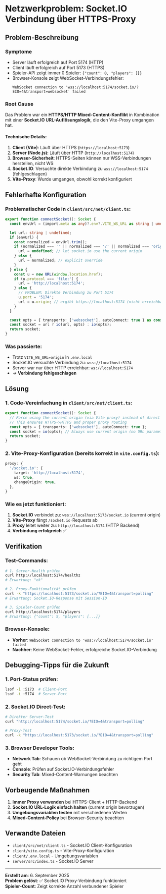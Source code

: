 # Netzwerkproblem: Socket.IO Verbindung über HTTPS-Proxy

## Problem-Beschreibung

### Symptome
- Server läuft erfolgreich auf Port 5174 (HTTP)
- Client läuft erfolgreich auf Port 5173 (HTTPS)
- Spieler-API zeigt immer 0 Spieler: `{"count": 0, "players": []}`
- Browser-Konsole zeigt WebSocket-Verbindungsfehler:
  ```
  WebSocket connection to 'wss://localhost:5174/socket.io/?EIO=4&transport=websocket' failed
  ```

### Root Cause
Das Problem war ein **HTTPS/HTTP Mixed-Content-Konflikt** in Kombination mit einer **Socket.IO URL-Auflösungslogik**, die den Vite-Proxy umgangen hat.

#### Technische Details:
1. **Client (Vite)**: Läuft über HTTPS (`https://localhost:5173`)
2. **Server (Node.js)**: Läuft über HTTP (`http://localhost:5174`)
3. **Browser-Sicherheit**: HTTPS-Seiten können nur WSS-Verbindungen herstellen, nicht WS
4. **Socket.IO**: Versuchte direkte Verbindung zu `wss://localhost:5174` (fehlgeschlagen)
5. **Vite-Proxy**: Wurde umgangen, obwohl korrekt konfiguriert

## Fehlerhafte Konfiguration

### Problematischer Code in `client/src/net/client.ts`:
```typescript
export function connectSocket(): Socket {
  const envUrl = (import.meta as any)?.env?.VITE_WS_URL as string | undefined;

  let url: string | undefined;
  if (envUrl) {
    const normalized = envUrl.trim();
    if (normalized === '' || normalized === '/' || normalized === 'origin') {
      url = undefined; // let socket.io use the current origin
    } else {
      url = normalized; // explicit override
    }
  } else {
    const u = new URL(window.location.href);
    if (u.protocol === 'file:') {
      url = 'http://localhost:5174';
    } else {
      // PROBLEM: Direkte Verbindung zu Port 5174
      u.port = '5174';
      url = u.origin; // ergibt https://localhost:5174 (nicht erreichbar)
    }
  }

  const opts = { transports: ['websocket'], autoConnect: true } as const;
  const socket = url ? io(url, opts) : io(opts);
  return socket;
}
```

### Was passierte:
- Trotz `VITE_WS_URL=origin` in `.env.local`
- Socket.IO versuchte Verbindung zu: `wss://localhost:5174`
- Server war nur über HTTP erreichbar: `ws://localhost:5174`
- → **Verbindung fehlgeschlagen**

## Lösung

### 1. Code-Vereinfachung in `client/src/net/client.ts`:
```typescript
export function connectSocket(): Socket {
  // Force using the current origin (via Vite proxy) instead of direct connection
  // This ensures HTTPS->HTTPS and proper proxy routing
  const opts = { transports: ['websocket'], autoConnect: true };
  const socket = io(opts); // Always use current origin (no URL parameter)
  return socket;
}
```

### 2. Vite-Proxy-Konfiguration (bereits korrekt in `vite.config.ts`):
```typescript
proxy: {
  '/socket.io': {
    target: 'http://localhost:5174',
    ws: true,
    changeOrigin: true,
  },
}
```

### Wie es jetzt funktioniert:
1. **Socket.IO** verbindet zu: `wss://localhost:5173/socket.io` (current origin)
2. **Vite-Proxy** fängt `/socket.io`-Requests ab
3. **Proxy** leitet weiter zu: `http://localhost:5174` (HTTP Backend)
4. **Verbindung erfolgreich** ✅

## Verifikation

### Test-Commands:
```bash
# 1. Server-Health prüfen
curl http://localhost:5174/healthz
# Erwartung: "ok"

# 2. Proxy-Funktionalität prüfen  
curl -k "https://localhost:5173/socket.io/?EIO=4&transport=polling"
# Erwartung: Socket.IO-Response mit Session-ID

# 3. Spieler-Count prüfen
curl http://localhost:5174/players
# Erwartung: {"count": X, "players": [...]}
```

### Browser-Konsole:
- **Vorher**: `WebSocket connection to 'wss://localhost:5174/socket.io' failed`
- **Nachher**: Keine WebSocket-Fehler, erfolgreiche Socket.IO-Verbindung

## Debugging-Tipps für die Zukunft

### 1. Port-Status prüfen:
```bash
lsof -i :5173  # Client-Port
lsof -i :5174  # Server-Port
```

### 2. Socket.IO Direct-Test:
```bash
# Direkter Server-Test
curl "http://localhost:5174/socket.io/?EIO=4&transport=polling"

# Proxy-Test  
curl -k "https://localhost:5173/socket.io/?EIO=4&transport=polling"
```

### 3. Browser Developer Tools:
- **Network Tab**: Schauen ob WebSocket-Verbindung zu richtigem Port geht
- **Console**: Prüfen auf Socket.IO-Verbindungsfehler
- **Security Tab**: Mixed-Content-Warnungen beachten

## Vorbeugende Maßnahmen

1. **Immer Proxy verwenden** bei HTTPS-Client + HTTP-Backend
2. **Socket.IO URL-Logik einfach halten** (current origin bevorzugen)
3. **Umgebungsvariablen testen** mit verschiedenen Werten
4. **Mixed-Content-Policy** bei Browser-Security beachten

## Verwandte Dateien
- `client/src/net/client.ts` - Socket.IO Client-Konfiguration
- `client/vite.config.ts` - Vite-Proxy-Konfiguration  
- `client/.env.local` - Umgebungsvariablen
- `server/src/index.ts` - Socket.IO Server

---
**Erstellt am**: 6. September 2025  
**Problem gelöst**: ✅ Socket.IO Proxy-Verbindung funktioniert  
**Spieler-Count**: Zeigt korrekte Anzahl verbundener Spieler
